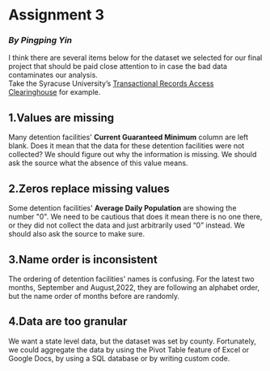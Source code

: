 # Assignment 3
### *By Pingping Yin*  
I think there are several items below for the dataset we selected for our final project that should be paid close attention to in case the bad data contaminates our analysis.  
Take the Syracuse University’s [Transactional Records Access Clearinghouse](https://trac.syr.edu/immigration/detentionstats/facilities.htm) for example.  
## 1.Values are missing  
Many detention facilities' **Current Guaranteed Minimum** column are left blank. Does it mean that the data for these detention facilities were not collected? We should figure out why the information is missing. We should ask the source what the absence of this value means.  
## 2.Zeros replace missing values  
Some detention facilities' **Average Daily Population** are showing the number "0". We need to be cautious that does it mean there is no one there, or they did not collect the data and just arbitrarily used “0” instead. We should also ask the source to make sure.
## 3.Name order is inconsistent  
The ordering of detention facilities' names is confusing. For the latest two months, September and August,2022, they are following an alphabet order, but the name order of months before are randomly.  
## 4.Data are too granular  
We want a state level data, but the dataset was set by county. Fortunately, we could aggregate the data by using the Pivot Table feature of Excel or Google Docs, by using a SQL database or by writing custom code. 
